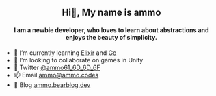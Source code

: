 <h2 align="center">Hi👋, My name is ammo</h2>
<h4 align="center">I am a newbie developer, who loves to learn about abstractions and enjoys the beauty of simplicity.</h4>

- 🌱 I’m currently learning [Elixir](https://elixir-lang.org/) and [Go](https://go.dev/)
- 👯 I’m looking to collaborate on games in Unity
- 💬 Twitter [@ammo61_6D_6D_6F](https://twitter.com/ammo61_6D_6D_6F)
- 📫 Email ammo@ammo.codes
- 📝 Blog [ammo.bearblog.dev](https://ammo.bearblog.dev/)

